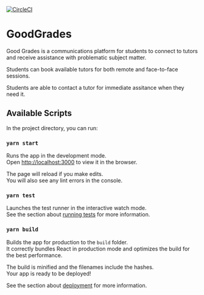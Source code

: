 [![CircleCI](https://circleci.com/gh/rde-kwaa/GoodGrades.svg?style=svg)](https://circleci.com/gh/rde-kwaa/GoodGrades)

# GoodGrades

  Good Grades is a communications platform for students to connect to tutors and receive assistance with problematic subject  matter.

  Students can book available tutors for both remote and face-to-face sessions.

  Students are able to contact a tutor for immediate assitance when they need it.

## Available Scripts

In the project directory, you can run:

### `yarn start`

Runs the app in the development mode.<br />
Open [http://localhost:3000](http://localhost:3000) to view it in the browser.

The page will reload if you make edits.<br />
You will also see any lint errors in the console.

### `yarn test`

Launches the test runner in the interactive watch mode.<br />
See the section about [running tests](https://facebook.github.io/create-react-app/docs/running-tests) for more information.

### `yarn build`

Builds the app for production to the `build` folder.<br />
It correctly bundles React in production mode and optimizes the build for the best performance.

The build is minified and the filenames include the hashes.<br />
Your app is ready to be deployed!

See the section about [deployment](https://facebook.github.io/create-react-app/docs/deployment) for more information.
